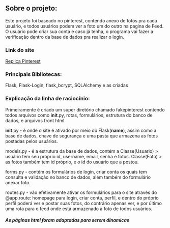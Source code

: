 ## Sobre o projeto:

Este projeto foi baseado no pinterest, contendo anexo de fotos pra cada usuário, e todos usuários podem ver a foto um do outro na pagina de Feed.
O usuário pode criar sua conta e caso já tenha, o programa vai fazer a verificação dentro da base de dados pra realizar o login. 

### Link do site
[Replica Pinterest](https://replicapinterest-74d74d352cb8.herokuapp.com/)

### Principais Bibliotecas:

Flask, Flask-Login, flask_bcrypt, SQLAlchemy e as criadas

### Explicação da linha de raciocínio:

Primeiramente é criado um super diretório chamado fakepinterest contendo todos arquivos como __init__.py, rotas, formulários, estrutura do banco de dados, e arquivos front html.

__init__.py - é onde o site é ativado por meio do Flask(__name__), assim como a base de dados, chave de segurança e uma pasta que armazena as fotos postadas pelos usuários.

models.py - é a estrutura da base de dados, contém a Classe(Usuario) > usuário tem seu próprio id, username, email, senha e fotos. Classe(Foto) > as fotos também tem id próprio, e o id do usuário que a postou.

forms.py - contém os formulários de login, criar conta os quais tem consulta e validação no banco de dados, além também do formulário anexar foto.

routes.py - vão efetivamente ativar os formulários para o site através do @app.route: homepage para login, criar conta, perfil, e dentro do próprio perfil poderá ver e postar suas fotos, do contrário apenas ver, e por último uma rota para o feed onde está armazenado a foto de todos usuários.

##### As páginas html foram adaptadas para serem dinamicas 





